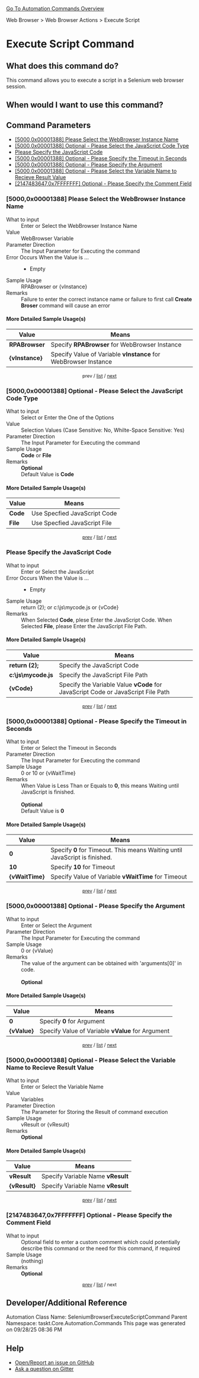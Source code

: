 <!--TITLE: Execute Script Command -->
<!-- SUBTITLE: a command in the Web Browser group. -->
[Go To Automation Commands Overview](/automation-commands.md)


Web Browser &gt; Web Browser Actions &gt; Execute Script


# Execute Script Command


## What does this command do?
This command allows you to execute a script in a Selenium web browser session.


## When would I want to use this command?



<a id="param_list"></a>
## Command Parameters
- [[5000,0x00001388] Please Select the WebBrowser Instance Name](#param_0)
- [[5000,0x00001388] Optional - Please Select the JavaScript Code Type](#param_1)
- [Please Specify the JavaScript Code](#param_2)
- [[5000,0x00001388] Optional - Please Specify the Timeout in Seconds](#param_3)
- [[5000,0x00001388] Optional - Please Specify the Argument](#param_4)
- [[5000,0x00001388] Optional - Please Select the Variable Name to Recieve Result Value](#param_5)
- [[2147483647,0x7FFFFFFF] Optional - Please Specify the Comment Field](#param_6)


<a id="param_0"></a>
### [5000,0x00001388] Please Select the WebBrowser Instance Name


<dl>
<dt>What to input</dt><dd>Enter or Select the WebBrowser Instance Name</dd>
<dt>Value</dt><dd>WebBrowser Variable</dd>
<dt>Parameter Direction</dt><dd>The Input Parameter for Executing the command</dd>
<dt>Error Occurs When the Value is ...</dt><dd><ul>
<li>Empty</li>
</ul></dd>
<dt>Sample Usage</dt><dd>RPABrowser or {vInstance}</dd>
<dt>Remarks</dt><dd>Failure to enter the correct instance name or failure to first call <strong>Create Broser</strong> command will cause an error</dd>
</dl>




#### More Detailed Sample Usage(s)
| Value | Means |
|---|---|
| <strong>RPABrowser</strong> | Specify **RPABrowser** for WebBrowser Instance |
| <strong>{vInstance}</strong> | Specify Value of Variable **vInstance** for WebBrowser Instance |


<div style="font-size: 90%; text-align: center">


prev / [list](#param_list) / [next](#param_1)


</div>


<a id="param_1"></a>
### [5000,0x00001388] Optional - Please Select the JavaScript Code Type


<dl>
<dt>What to input</dt><dd>Select or Enter the One of the Options</dd>
<dt>Value</dt><dd>Selection Values (Case Sensitive: No, Whilte-Space Sensitive: Yes)</dd>
<dt>Parameter Direction</dt><dd>The Input Parameter for Executing the command</dd>
<dt>Sample Usage</dt><dd><strong>Code</strong> or  <strong>File</strong></dd>
<dt>Remarks</dt><dd><strong>Optional</strong><br>Default Value is <strong>Code</strong></dd>
</dl>




#### More Detailed Sample Usage(s)
| Value | Means |
|---|---|
| <strong>Code</strong> | Use Specfied JavaScript Code |
| <strong>File</strong> | Use Specfied JavaScript File |


<div style="font-size: 90%; text-align: center">


[prev](#param_1) / [list](#param_list) / [next](#param_2)


</div>


<a id="param_2"></a>
### Please Specify the JavaScript Code


<dl>
<dt>What to input</dt><dd>Enter or Select the JavaScript</dd>
<dt>Error Occurs When the Value is ...</dt><dd><ul>
<li>Empty</li>
</ul></dd>
<dt>Sample Usage</dt><dd>return (2); or c:\js\mycode.js or {vCode}</dd>
<dt>Remarks</dt><dd>When Selected <strong>Code</strong>, plese Enter the JavaScript Code.
When Selected <strong>File</strong>, please Enter the JavaScript File Path.</dd>
</dl>




#### More Detailed Sample Usage(s)
| Value | Means |
|---|---|
| <strong>return (2);</strong> | Specify the JavaScript Code |
| <strong>c:\js\mycode.js</strong> | Specify the JavaScript File Path |
| <strong>{vCode}</strong> | Specify the Variable Value **vCode** for JavaScript Code or JavaScript File Path |


<div style="font-size: 90%; text-align: center">


[prev](#param_2) / [list](#param_list) / [next](#param_3)


</div>


<a id="param_3"></a>
### [5000,0x00001388] Optional - Please Specify the Timeout in Seconds


<dl>
<dt>What to input</dt><dd>Enter or Select the Timeout in Seconds</dd>
<dt>Parameter Direction</dt><dd>The Input Parameter for Executing the command</dd>
<dt>Sample Usage</dt><dd>0 or 10 or {vWaitTime}</dd>
<dt>Remarks</dt><dd>When Value is Less Than or Equals to <strong>0</strong>, this means Waiting until JavaScript is finished.<br><br>
<strong>Optional</strong><br>Default Value is <strong>0</strong></dd>
</dl>




#### More Detailed Sample Usage(s)
| Value | Means |
|---|---|
| <strong>0</strong> | Specify **0** for Timeout. This means Waiting until JavaScript is finished. |
| <strong>10</strong> | Specify **10** for Timeout |
| <strong>{vWaitTime}</strong> | Specify Value of Variable **vWaitTime** for Timeout |


<div style="font-size: 90%; text-align: center">


[prev](#param_3) / [list](#param_list) / [next](#param_4)


</div>


<a id="param_4"></a>
### [5000,0x00001388] Optional - Please Specify the Argument


<dl>
<dt>What to input</dt><dd>Enter or Select the Argument</dd>
<dt>Parameter Direction</dt><dd>The Input Parameter for Executing the command</dd>
<dt>Sample Usage</dt><dd>0 or {vValue}</dd>
<dt>Remarks</dt><dd>The value of the argument can be obtained with 'arguments[0]' in code.<br><br>
<strong>Optional</strong><br></dd>
</dl>




#### More Detailed Sample Usage(s)
| Value | Means |
|---|---|
| <strong>0</strong> | Specify **0** for Argument |
| <strong>{vValue}</strong> | Specify Value of Variable **vValue** for Argument |


<div style="font-size: 90%; text-align: center">


[prev](#param_4) / [list](#param_list) / [next](#param_5)


</div>


<a id="param_5"></a>
### [5000,0x00001388] Optional - Please Select the Variable Name to Recieve Result Value


<dl>
<dt>What to input</dt><dd>Enter or Select the Variable Name</dd>
<dt>Value</dt><dd>Variables</dd>
<dt>Parameter Direction</dt><dd>The Parameter for Storing the Result of command execution</dd>
<dt>Sample Usage</dt><dd>vResult or {vResult}</dd>
<dt>Remarks</dt><dd><strong>Optional</strong><br></dd>
</dl>




#### More Detailed Sample Usage(s)
| Value | Means |
|---|---|
| <strong>vResult</strong> | Specify Variable Name **vResult** |
| <strong>{vResult}</strong> | Specify Variable Name **vResult** |


<div style="font-size: 90%; text-align: center">


[prev](#param_5) / [list](#param_list) / [next](#param_6)


</div>


<a id="param_6"></a>
### [2147483647,0x7FFFFFFF] Optional - Please Specify the Comment Field


<dl>
<dt>What to input</dt><dd>Optional field to enter a custom comment which could potentially describe this command or the need for this command, if required</dd>
<dt>Sample Usage</dt><dd>(nothing)</dd>
<dt>Remarks</dt><dd><strong>Optional</strong><br></dd>
</dl>




<div style="font-size: 90%; text-align: center">


[prev](#param_6) / [list](#param_list) / next


</div>


## Developer/Additional Reference
Automation Class Name: SeleniumBrowserExecuteScriptCommand
Parent Namespace: taskt.Core.Automation.Commands
This page was generated on 09/28/25 08:36 PM


## Help
- [Open/Report an issue on GitHub](https://github.com/rcktrncn/taskt/issues/new)
- [Ask a question on Gitter](https://gitter.im/taskt-rpa/Lobby)
